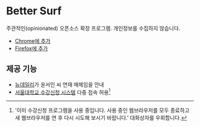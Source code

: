 # Better Surf

주관적인(opinionated) 오픈소스 확장 프로그램. 개인정보를 수집하지 않습니다.

- [Chrome에 추가](https://chromewebstore.google.com/detail/better-surf/jhpnholkflkpnadabmadfcfgnbekijjf)
- [Firefox에 추가](https://addons.mozilla.org/ko/firefox/addon/better-surf/)

## 제공 기능

- [뉴데일리]가 윤서인 씨 연재 매체임을 안내
- [서울대학교 수강신청 시스템] 다중 접속 허용[^snu-sugang]

[뉴데일리]: https://newdaily.co.kr/
[서울대학교 수강신청 시스템]: https://sugang.snu.ac.kr/

[^snu-sugang]: '이미 수강신청 프로그램을 사용 중입니다. 사용 중인 웹브라우저를 모두 종료하고 새 웹브라우저를 연 후 다시 시도해 보시기 바랍니다.' 대화상자를 우회합니다.
